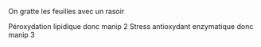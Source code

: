On gratte les feuilles avec un rasoir

Péroxydation lipidique donc manip 2
Stress antioxydant enzymatique donc manip 3



